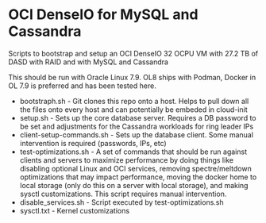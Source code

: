 # OCI DenseIO for MySQL and Cassandra

Scripts to bootstrap and setup an OCI DenseIO 32 OCPU VM with 27.2 TB of DASD with RAID and with MySQL and Cassandra

This should be run with Oracle Linux 7.9.  OL8 ships with Podman, Docker in OL 7.9 is preferred and has been tested here.

* bootstraph.sh - Git clones this repo onto a host.  Helps to pull down all the files onto every host and can potentially be embeded in cloud-init
* setup.sh - Sets up the core database server.  Requires a DB password to be set and adjustments for the Cassandra workloads for ring leader IPs
* client-setup-commands.sh - Sets up the database client.  Some manual intervention is required (passwords, IPs, etc)
* test-optimizations.sh - A set of commands that should be run against clients and servers to maximize performance by doing things like disabling optional Linux and OCI services, removing spectre/meltdown optimizations that may impact performance, moving the docker home to local storage (only do this on a server with local storage), and making sysctl customizations.  This script requires manual intervention.
* disable_services.sh - Script executed by test-optimizations.sh
* sysctl.txt - Kernel customizations
